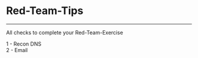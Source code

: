# Red-Team-Tips
-------------------------------------------------------------------------------------------------------------------------
All checks to complete your Red-Team-Exercise

1 - Recon DNS \
2 - Email 
